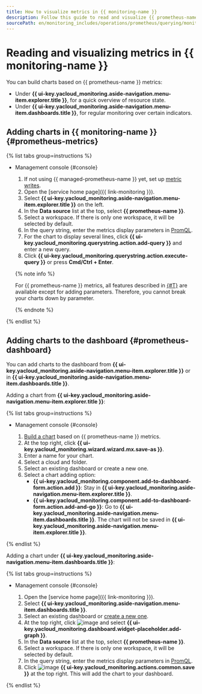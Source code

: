 ```yaml
---
title: How to visualize metrics in {{ monitoring-name }}
description: Follow this guide to read and visualize {{ prometheus-name }} metrics in {{ monitoring-name }}.
sourcePath: en/monitoring_includes/operations/prometheus/querying/monitoring.md
---
```


# Reading and visualizing metrics in {{ monitoring-name }}

You can build charts based on {{ prometheus-name }} metrics:

* Under **{{ ui-key.yacloud_monitoring.aside-navigation.menu-item.explorer.title }}**, for a quick overview of resource state.
* Under **{{ ui-key.yacloud_monitoring.aside-navigation.menu-item.dashboards.title }}**, for regular monitoring over certain indicators.


## Adding charts in {{ monitoring-name }} {#prometheus-metrics}

{% list tabs group=instructions %}

- Management console {#console}

  1. If not using {{ managed-prometheus-name }} yet, set up [metric writes](../ingestion/index.md).
  1. Open the [service home page]({{ link-monitoring }}).
  1. Select **{{ ui-key.yacloud_monitoring.aside-navigation.menu-item.explorer.title }}** on the left.
  1. In the **Data source** list at the top, select **{{ prometheus-name }}**.
  1. Select a workspace. If there is only one workspace, it will be selected by default.
  1. In the query string, enter the metrics display parameters in [PromQL](https://prometheus.io/docs/prometheus/latest/querying/basics/).
  1. For the chart to display several lines, click **{{ ui-key.yacloud_monitoring.querystring.action.add-query }}** and enter a new query.
  1. Click **{{ ui-key.yacloud_monitoring.querystring.action.execute-query }}** or press **Cmd/Ctrl + Enter**.

  {% note info %}

  For {{ prometheus-name }} metrics, all features described in [{#T}](../../metric/metric-explorer.md) are available except for adding parameters. Therefore, you cannot break your charts down by parameter.

  {% endnote %}

{% endlist %}

## Adding charts to the dashboard {#prometheus-dashboard}

You can add charts to the dashboard from **{{ ui-key.yacloud_monitoring.aside-navigation.menu-item.explorer.title }}** or in **{{ ui-key.yacloud_monitoring.aside-navigation.menu-item.dashboards.title }}**.

Adding a chart from **{{ ui-key.yacloud_monitoring.aside-navigation.menu-item.explorer.title }}**:

{% list tabs group=instructions %}

- Management console {#console}

  1. [Build a chart](#prometheus-metrics) based on {{ prometheus-name }} metrics.
  1. At the top right, click **{{ ui-key.yacloud_monitoring.wizard.wizard.mx.save-as }}**.
  1. Enter a name for your chart.
  1. Select a cloud and folder.
  1. Select an existing dashboard or create a new one.
  1. Select a chart adding option:
     * **{{ ui-key.yacloud_monitoring.component.add-to-dashboard-form.action.add }}**: Stay in **{{ ui-key.yacloud_monitoring.aside-navigation.menu-item.explorer.title }}**.
     * **{{ ui-key.yacloud_monitoring.component.add-to-dashboard-form.action.add-and-go }}**: Go to **{{ ui-key.yacloud_monitoring.aside-navigation.menu-item.dashboards.title }}**. The chart will not be saved in **{{ ui-key.yacloud_monitoring.aside-navigation.menu-item.explorer.title }}**.

{% endlist %}

Adding a chart under **{{ ui-key.yacloud_monitoring.aside-navigation.menu-item.dashboards.title }}**:

{% list tabs group=instructions %}

- Management console {#console}

  1. Open the [service home page]({{ link-monitoring }}).
  1. Select **{{ ui-key.yacloud_monitoring.aside-navigation.menu-item.dashboards.title }}**.
  1. Select an existing dashboard or [create a new one](../../dashboard/create.md).
  1. At the top right, click ![image](../../../../_assets/console-icons/plus.svg) and select **{{ ui-key.yacloud_monitoring.dashboard.widget-placeholder.add-graph }}**.
  1. In the **Data source** list at the top, select **{{ prometheus-name }}**.
  1. Select a workspace. If there is only one workspace, it will be selected by default.
  1. In the query string, enter the metrics display parameters in [PromQL](https://prometheus.io/docs/prometheus/latest/querying/basics/).
  1. Click ![image](../../../../_assets/console-icons/floppy-disk.svg) **{{ ui-key.yacloud_monitoring.actions.common.save }}** at the top right. This will add the chart to your dashboard.

{% endlist %}

